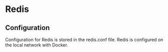 # Redis

## Configuration
Configuration for Redis is stored in the redis.conf file. Redis is configured on the local network
with Docker. 